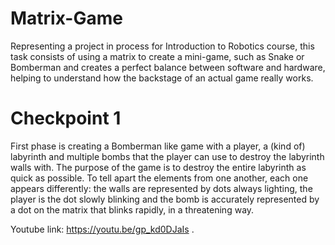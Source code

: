 # Matrix-Game

Representing a project in process for Introduction to Robotics course, this task consists of using a matrix to create a mini-game, such as Snake or Bomberman and creates a perfect balance between software and hardware, helping to understand how the backstage of an actual game really works.

# Checkpoint 1

First phase is creating a Bomberman like game with a player, a (kind of) labyrinth and multiple bombs that the player can use to destroy the labyrinth walls with. The purpose of the game is to destroy the entire labyrinth as quick as possible. To tell apart the elements from one another, each one appears differently: the walls are represented by dots always lighting, the player is the dot slowly blinking and the bomb is accurately represented by a dot on the matrix that blinks rapidly, in a threatening way.  

Youtube link: https://youtu.be/gp_kd0DJaIs .
